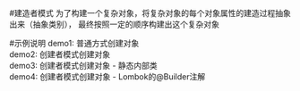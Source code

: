 #建造者模式
为了构建一个复杂对象，将复杂对象的每个对象属性的建造过程抽象出来（抽象类别），
最终按照一定的顺序构建出这个复杂对象

#示例说明
demo1: 普通方式创建对象\
demo2: 创建者模式创建对象\
demo3: 创建者模式创建对象 - 静态内部类\
demo4: 创建者模式创建对象 - Lombok的@Builder注解